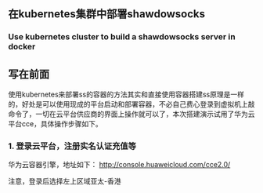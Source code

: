 ## 在kubernetes集群中部署shawdowsocks
### Use kubernetes cluster to build a shawdowsocks server in docker


## 写在前面
使用kubernetes来部署ss的容器的方法其实和直接使用容器搭建ss原理是一样的，好处是可以使用现成的平台启动和部署容器，不必自己费心登录到虚拟机上敲命令了，一切在云平台供应商的界面上操作就可以了，本次搭建演示试用了华为云平台cce，具体操作步骤如下。


### 1. 登录云平台，注册实名认证充值等
华为云容器引擎，地址如下：
http://console.huaweicloud.com/cce2.0/

注意，登录后选择左上区域亚太-香港

